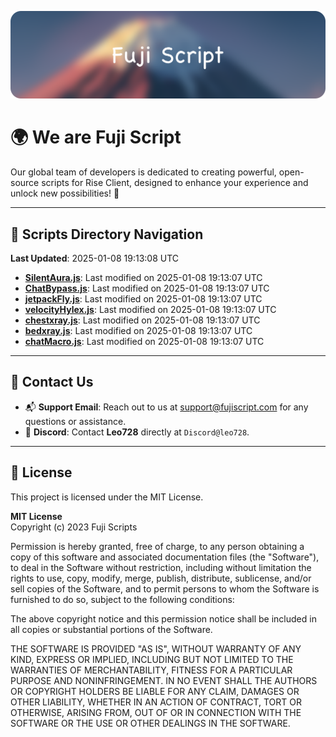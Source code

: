 ![Banner](.github/b.webp)

# 🌍 **We are Fuji Script**

Our global team of developers is dedicated to creating powerful, open-source scripts for Rise Client, designed to enhance your experience and unlock new possibilities! 🌟

---
<!-- SCRIPTS_NAVIGATION_START -->
## 📂 **Scripts Directory Navigation**

**Last Updated**: 2025-01-08 19:13:08 UTC

- **[SilentAura.js](scripts/SilentAura.js)**: Last modified on 2025-01-08 19:13:07 UTC
- **[ChatBypass.js](scripts/ChatBypass.js)**: Last modified on 2025-01-08 19:13:07 UTC
- **[jetpackFly.js](scripts/jetpackFly.js)**: Last modified on 2025-01-08 19:13:07 UTC
- **[velocityHylex.js](scripts/velocityHylex.js)**: Last modified on 2025-01-08 19:13:07 UTC
- **[chestxray.js](scripts/chestxray.js)**: Last modified on 2025-01-08 19:13:07 UTC
- **[bedxray.js](scripts/bedxray.js)**: Last modified on 2025-01-08 19:13:07 UTC
- **[chatMacro.js](scripts/chatMacro.js)**: Last modified on 2025-01-08 19:13:07 UTC

<!-- SCRIPTS_NAVIGATION_END -->

---

## 💬 **Contact Us**  
- 📬 **Support Email**: Reach out to us at [support@fujiscript.com](mailto:support@fujiscript.com) for any questions or assistance.  
- 💬 **Discord**: Contact **Leo728** directly at `Discord@leo728`.

---

## 📜 **License**

This project is licensed under the MIT License.  

**MIT License**  
Copyright (c) 2023 Fuji Scripts  

Permission is hereby granted, free of charge, to any person obtaining a copy of this software and associated documentation files (the "Software"), to deal in the Software without restriction, including without limitation the rights to use, copy, modify, merge, publish, distribute, sublicense, and/or sell copies of the Software, and to permit persons to whom the Software is furnished to do so, subject to the following conditions:  

The above copyright notice and this permission notice shall be included in all copies or substantial portions of the Software.  

THE SOFTWARE IS PROVIDED "AS IS", WITHOUT WARRANTY OF ANY KIND, EXPRESS OR IMPLIED, INCLUDING BUT NOT LIMITED TO THE WARRANTIES OF MERCHANTABILITY, FITNESS FOR A PARTICULAR PURPOSE AND NONINFRINGEMENT. IN NO EVENT SHALL THE AUTHORS OR COPYRIGHT HOLDERS BE LIABLE FOR ANY CLAIM, DAMAGES OR OTHER LIABILITY, WHETHER IN AN ACTION OF CONTRACT, TORT OR OTHERWISE, ARISING FROM, OUT OF OR IN CONNECTION WITH THE SOFTWARE OR THE USE OR OTHER DEALINGS IN THE SOFTWARE.  
